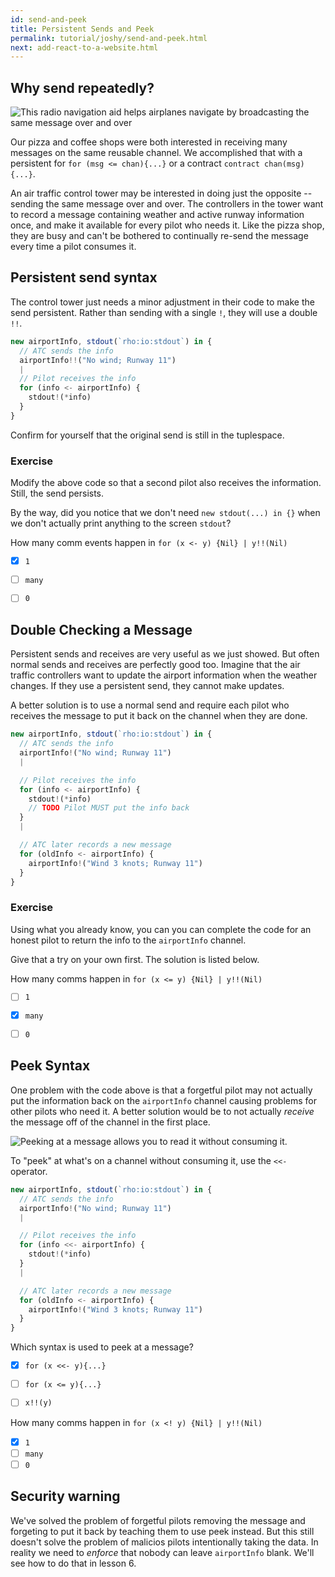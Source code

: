 ```yaml
---
id: send-and-peek
title: Persistent Sends and Peek
permalink: tutorial/joshy/send-and-peek.html
next: add-react-to-a-website.html
---
```


## Why send repeatedly?
 
![This radio navigation aid helps airplanes navigate by broadcasting the same message over and over](../../images/tutorial/joshy/send-peek-broadcasting.png)

Our pizza and coffee shops were both interested in receiving many messages on the same reusable channel. We accomplished that with a persistent for `for (msg <= chan){...}` or a contract `contract chan(msg){...}`.

An air traffic control tower may be interested in doing just the opposite -- sending the same message over and over. The controllers in the tower want to record a message containing weather and active runway information once, and make it available for every pilot who needs it. Like the pizza shop, they are busy and can't be bothered to continually re-send the message every time a pilot consumes it.



## Persistent send syntax

The control tower just needs a minor adjustment in their code to make the send persistent. Rather than sending with a single `!`, they will use a double `!!`.

```javascript
new airportInfo, stdout(`rho:io:stdout`) in {
  // ATC sends the info
  airportInfo!!("No wind; Runway 11")
  |
  // Pilot receives the info
  for (info <- airportInfo) {
    stdout!(*info)
  }
}
```

Confirm for yourself that the original send is still in the tuplespace.

### Exercise
Modify the above code so that a second pilot also receives the information. Still, the send persists.

By the way, did you notice that we don't need `new stdout(...) in {}` when we don't actually print anything to the screen `stdout`?

How many comm events happen in `for (x <- y) {Nil} | y!!(Nil)`
- [x] `1`
- [ ] `many`
- [ ] `0`


## Double Checking a Message

Persistent sends and receives are very useful as we just showed. But often normal sends and receives are perfectly good too. Imagine that the air traffic controllers want to update the airport information when the weather changes. If they use a persistent send, they cannot make updates.

A better solution is to use a normal send and require each pilot who receives the message to put it back on the channel when they are done.

```javascript
new airportInfo, stdout(`rho:io:stdout`) in {
  // ATC sends the info
  airportInfo!("No wind; Runway 11")
  |

  // Pilot receives the info
  for (info <- airportInfo) {
    stdout!(*info)
    // TODO Pilot MUST put the info back
  }
  |

  // ATC later records a new message
  for (oldInfo <- airportInfo) {
    airportInfo!("Wind 3 knots; Runway 11")
  }
}
```

### Exercise
Using what you already know, you can you can complete the code for an honest pilot to return the info to the `airportInfo` channel.

Give that a try on your own first. The solution is listed below.


How many comms happen in `for (x <= y) {Nil} | y!!(Nil)`
- [ ] `1`
- [x] `many`
- [ ] `0`



## Peek Syntax
One problem with the code above is that a forgetful pilot may not actually put the information back on the `airportInfo` channel causing problems for other pilots who need it. A better solution would be to not actually _receive_ the message off of the channel in the first place.

![Peeking at a message allows you to read it without consuming it.](../../images/tutorial/joshy/send-peek-letterPeek.png)

To "peek" at what's on a channel without consuming it, use the `<<-` operator.

```javascript
new airportInfo, stdout(`rho:io:stdout`) in {
  // ATC sends the info
  airportInfo!("No wind; Runway 11")
  |

  // Pilot receives the info
  for (info <<- airportInfo) {
    stdout!(*info)
  }
  |

  // ATC later records a new message
  for (oldInfo <- airportInfo) {
    airportInfo!("Wind 3 knots; Runway 11")
  }
}
```


Which syntax is used to peek at a message?
- [x] `for (x <<- y){...}`
- [ ] `for (x <= y){...}`
- [ ] `x!!(y)`



How many comms happen in `for (x <! y) {Nil} | y!!(Nil)`
- [x] `1`
- [ ] `many`
- [ ] `0`

## Security warning
We've solved the problem of forgetful pilots removing the message and forgeting to put it back by teaching them to use peek instead. But this still doesn't solve the problem of malicios pilots intentionally taking the data. In reality we need to _enforce_ that nobody can leave `airportInfo` blank. We'll see how to do that in lesson 6.
